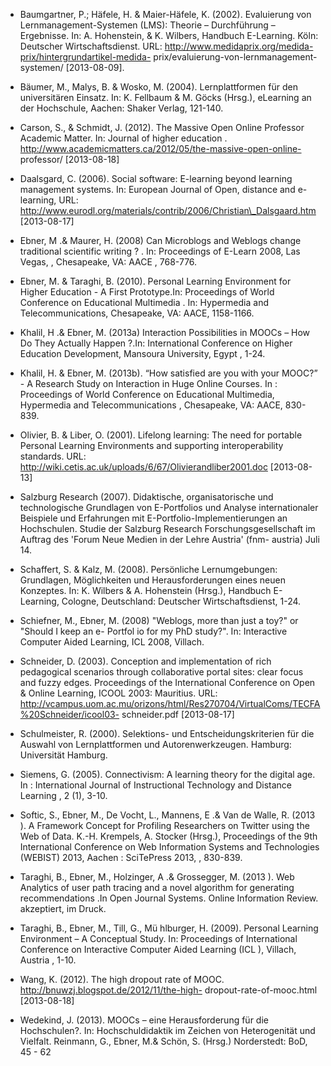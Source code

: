 <!-- filename: 99_Literatur.md -->
<!-- title: Literatur -->

- Baumgartner, P.; Häfele, H. &amp; Maier-Häfele, K. (2002). Evaluierung von Lernmanagement-Systemen (LMS): Theorie – Durchführung – Ergebnisse. In: A. Hohenstein, &amp; K. Wilbers, Handbuch E-Learning. Köln: Deutscher Wirtschaftsdienst. URL: http://www.medidaprix.org/medida-prix/hintergrundartikel-medida- prix/evaluierung-von-lernmanagement-systemen/ \[2013-08-09].

- Bäumer, M., Malys, B. &amp; Wosko, M. (2004). Lernplattformen für den universitären Einsatz. In: K. Fellbaum &amp; M. Göcks (Hrsg.), eLearning an der Hochschule, Aachen: Shaker Verlag, 121-140.

- Carson, S., &amp; Schmidt, J. (2012). The Massive Open Online Professor Academic Matter. In: Journal of higher education . http://www.academicmatters.ca/2012/05/the-massive-open-online- professor/ \[2013-08-18]

- Daalsgard, C. (2006). Social software: E-learning beyond learning management systems. In: European Journal of Open, distance and e-learning, URL: http://www.eurodl.org/materials/contrib/2006/Christian\_Dalsgaard.htm \[2013-08-17]

- Ebner, M .&amp; Maurer, H. (2008) Can Microblogs and Weblogs change traditional scientific writing ? . In: Proceedings of E-Learn 2008, Las Vegas, , Chesapeake, VA: AACE , 768-776.

- Ebner, M. &amp; Taraghi, B. (2010). Personal Learning Environment for Higher Education - A First Prototype.In: Proceedings of World Conference on Educational Multimedia . In: Hypermedia and Telecommunications, Chesapeake, VA: AACE, 1158-1166.

- Khalil, H .&amp; Ebner, M. (2013a) Interaction Possibilities in MOOCs – How Do They Actually Happen ?.In: International Conference on Higher Education Development, Mansoura University, Egypt , 1-24.

- Khalil, H. &amp; Ebner, M. (2013b). “How satisfied are you with your MOOC?” - A Research Study on Interaction in Huge Online Courses. In : Proceedings of World Conference on Educational Multimedia, Hypermedia and Telecommunications , Chesapeake, VA: AACE, 830-839.

- Olivier, B. &amp; Liber, O. (2001). Lifelong learning: The need for portable Personal Learning Environments and supporting interoperability standards. URL: http://wiki.cetis.ac.uk/uploads/6/67/Olivierandliber2001.doc \[2013-08-13]

- Salzburg Research (2007). Didaktische, organisatorische und technologische Grundlagen von E-Portfolios und Analyse internationaler Beispiele und Erfahrungen mit E-Portfolio-Implementierungen an Hochschulen. Studie der Salzburg Research Forschungsgesellschaft im Auftrag des 'Forum Neue Medien in der Lehre Austria' (fnm- austria) Juli 14.

- Schaffert, S. &amp; Kalz, M. (2008). Persönliche Lernumgebungen: Grundlagen, Möglichkeiten und Herausforderungen eines neuen Konzeptes. In: K. Wilbers &amp; A. Hohenstein (Hrsg.), Handbuch E-Learning, Cologne, Deutschland: Deutscher Wirtschaftsdienst, 1-24.

- Schiefner, M., Ebner, M. (2008) "Weblogs, more than just a toy?" or "Should I keep an e- Portfol io for my PhD study?". In: Interactive Computer Aided Learning, ICL 2008, Villach.

- Schneider, D. (2003). Conception and implementation of rich pedagogical scenarios through collaborative portal sites: clear focus and fuzzy edges. Proceedings of the International Conference on Open &amp; Online Learning, ICOOL 2003: Mauritius. URL: http://vcampus.uom.ac.mu/orizons/html/Res270704/VirtualComs/TECFA%20Schneider/icool03- schneider.pdf \[2013-08-17]

- Schulmeister, R. (2000). Selektions- und Entscheidungskriterien für die Auswahl von Lernplattformen und Autorenwerkzeugen. Hamburg: Universität Hamburg.

- Siemens, G. (2005). Connectivism: A learning theory for the digital age. In : International Journal of Instructional Technology and Distance Learning , 2 (1), 3-10.

- Softic, S., Ebner, M., De Vocht, L., Mannens, E .&amp; Van de Walle, R. (2013 ). A Framework Concept for Profiling Researchers on Twitter using the Web of Data. K.-H. Krempels, A. Stocker (Hrsg.), Proceedings of the 9th International Conference on Web Information Systems and Technologies (WEBIST) 2013, Aachen : SciTePress 2013, , 830-839.

- Taraghi, B., Ebner, M., Holzinger, A .&amp; Grossegger, M. (2013 ). Web Analytics of user path tracing and a novel algorithm for generating recommendations .In Open Journal Systems. Online Information Review. akzeptiert, im Druck.

- Taraghi, B., Ebner, M., Till, G., Mü hlburger, H. (2009). Personal Learning Environment – A Conceptual Study. In: Proceedings of International Conference on Interactive Computer Aided Learning (ICL ), Villach, Austria , 1-10.

- Wang, K. (2012). The high dropout rate of MOOC. http://bnuwzj.blogspot.de/2012/11/the-high- dropout-rate-of-mooc.html \[2013-08-18]

- Wedekind, J. (2013). MOOCs – eine Herausforderung für die Hochschulen?. In: Hochschuldidaktik im Zeichen von Heterogenität und Vielfalt. Reinmann, G., Ebner, M.&amp; Schön, S. (Hrsg.) Norderstedt: BoD, 45 - 62
